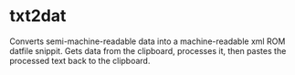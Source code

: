 # txt2dat
Converts semi-machine-readable data into a machine-readable xml ROM datfile snippit. Gets data from the clipboard, processes it, then pastes the processed text back to the clipboard.
